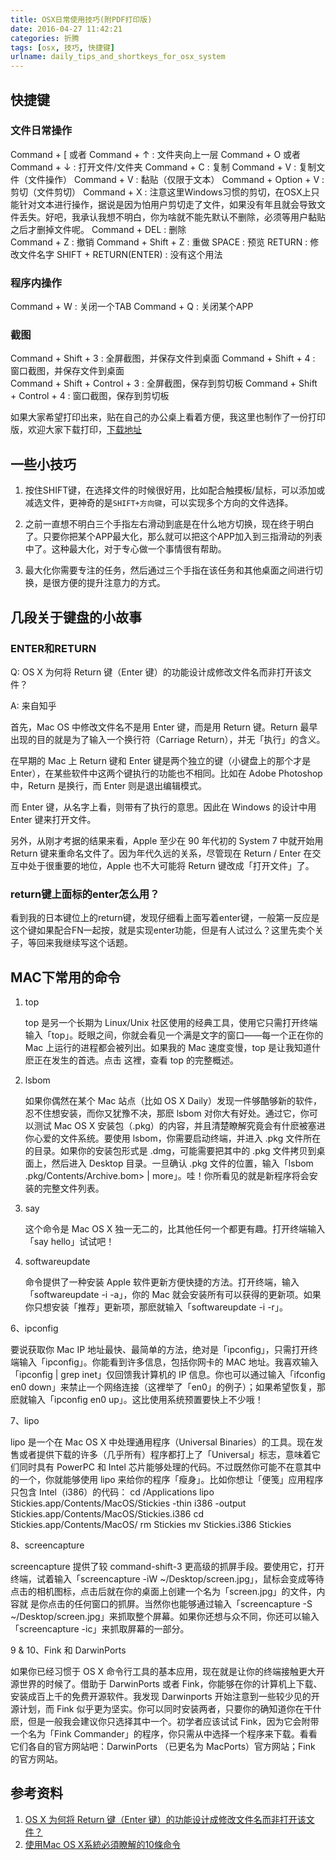 ```yaml
---
title: OSX日常使用技巧(附PDF打印版)
date: 2016-04-27 11:42:21
categories: 折腾
tags: [osx, 技巧, 快捷键]
urlname: daily_tips_and_shortkeys_for_osx_system
---
```


## 快捷键

### 文件日常操作

Command + [ 或者 Command + ↑ : 文件夹向上一层 
Command + O 或者 Command + ↓ : 打开文件/文件夹 
Command + C : 复制
Command + V : 复制文件（文件操作）
Command + V : 黏贴（仅限于文本） 
Command + Option + V : 剪切（文件剪切）<!-- more -->
Command + X : 注意这里Windows习惯的剪切，在OSX上只能针对文本进行操作，据说是因为怕用户剪切走了文件，如果没有年且就会导致文件丢失。好吧，我承认我想不明白，你为啥就不能先默认不删除，必须等用户黏贴之后才删掉文件呢。
Command + DEL : 删除  
Command + Z : 撤销
Command + Shift + Z : 重做
SPACE : 预览
RETURN : 修改文件名字
SHIFT + RETURN(ENTER) : 没有这个用法

### 程序内操作

Command + W : 关闭一个TAB 
Command + Q : 关闭某个APP 	

### 截图

Command + Shift + 3 : 全屏截图，并保存文件到桌面
Command + Shift + 4 : 窗口截图，并保存文件到桌面  
Command + Shift + Control + 3 : 全屏截图，保存到剪切板
Command + Shift + Control + 4 : 窗口截图，保存到剪切板

如果大家希望打印出来，贴在自己的办公桌上看着方便，我这里也制作了一份打印版，欢迎大家下载打印，[下载地址](osx-printable-version.pdf)

## 一些小技巧

1. 按住SHIFT键，在选择文件的时候很好用，比如配合触摸板/鼠标，可以添加或减选文件，更神奇的是`SHIFT+方向键`，可以实现多个方向的文件选择。

2. 之前一直想不明白三个手指左右滑动到底是在什么地方切换，现在终于明白了。只要你把某个APP最大化，那么就可以把这个APP加入到三指滑动的列表中了。这种最大化，对于专心做一个事情很有帮助。

3. 最大化你需要专注的任务，然后通过三个手指在该任务和其他桌面之间进行切换，是很方便的提升注意力的方式。

## 几段关于键盘的小故事

### ENTER和RETURN

Q: OS X 为何将 Return 键（Enter 键）的功能设计成修改文件名而非打开该文件？

A: 来自知乎

首先，Mac OS 中修改文件名不是用 Enter 键，而是用 Return 键。Return 最早出现的目的就是为了输入一个换行符（Carriage Return），并无「执行」的含义。

在早期的 Mac 上 Return 键和 Enter 键是两个独立的键（小键盘上的那个才是 Enter），在某些软件中这两个键执行的功能也不相同。比如在 Adobe Photoshop 中，Return 是换行，而 Enter 则是退出编辑模式。

而 Enter 键，从名字上看，则带有了执行的意思。因此在 Windows 的设计中用 Enter 键来打开文件。

另外，从刚才考据的结果来看，Apple 至少在 90 年代初的 System 7 中就开始用 Return 键来重命名文件了。因为年代久远的关系，尽管现在 Return / Enter 在交互中处于很重要的地位，Apple 也不大可能将 Return 键改成「打开文件」了。

### return键上面标的enter怎么用？

看到我的日本键位上的return键，发现仔细看上面写着enter键，一般第一反应是这个键如果配合FN一起按，就是实现enter功能，但是有人试过么？这里先卖个关子，等回来我继续写这个话题。

## MAC下常用的命令

1. top

	top 是另一个长期为 Linux/Unix 社区使用的经典工具，使用它只需打开终端输入「top」。眨眼之间，你就会看见一个满是文字的窗口——每一个正在你的 Mac 上运行的进程都会被列出。如果我的 Mac 速度变慢，top 是让我知道什麽正在发生的首选。点击 这裡，查看 top 的完整概述。

2. lsbom

	如果你偶然在某个 Mac 站点（比如 OS X Daily）发现一件够酷够新的软件，忍不住想安装，而你又犹豫不决，那麽 lsbom 对你大有好处。通过它，你可以测试 Mac OS X 安装包（.pkg）的内容，并且清楚瞭解究竟会有什麽被塞进你心爱的文件系统。要使用 lsbom，你需要启动终端，并进入 .pkg 文件所在的目录。如果你的安装包形式是 .dmg，可能需要把其中的 .pkg 文件拷贝到桌面上，然后进入 Desktop 目录。一旦确认 .pkg 文件的位置，输入「lsbom .pkg/Contents/Archive.bom> | more」。哇！你所看见的就是新程序将会安装的完整文件列表。

3. say

	这个命令是 Mac OS X 独一无二的，比其他任何一个都更有趣。打开终端输入「say hello」试试吧！

4. softwareupdate

	 命令提供了一种安装 Apple 软件更新方便快捷的方法。打开终端，输入「softwareupdate -i -a」，你的 Mac 就会安装所有可以获得的更新项。如果你只想安装「推荐」更新项，那麽就输入「softwareupdate -i -r」。

6、ipconfig

要说获取你 Mac IP 地址最快、最简单的方法，绝对是「ipconfig」，只需打开终端输入「ipconfig」。你能看到许多信息，包括你网卡的 MAC 地址。我喜欢输入「ipconfig | grep inet」仅回馈我计算机的 IP 信息。你也可以通过输入「ifconfig en0 down」来禁止一个网络连接（这裡举了「en0」的例子）；如果希望恢复，那麽就输入「ipconfig en0 up」。这比使用系统预置要快上不少哦！

7、lipo

lipo 是一个在 Mac OS X 中处理通用程序（Universal Binaries）的工具。现在发售或者提供下载的许多（几乎所有）程序都打上了「Universal」标志，意味着它们同时具有 PowerPC 和 Intel 芯片能够处理的代码。不过既然你可能不在意其中的一个，你就能够使用 lipo 来给你的程序「瘦身」。比如你想让「便笺」应用程序只包含 Intel（i386）的代码：
cd /Applications
lipo Stickies.app/Contents/MacOS/Stickies -thin i386 -output Stickies.app/Contents/MacOS/Stickies.i386
cd Stickies.app/Contents/MacOS/
rm Stickies
mv Stickies.i386 Stickies

8、screencapture

screencapture 提供了较 command-shift-3 更高级的抓屏手段。要使用它，打开终端，试着输入「screencapture -iW ~/Desktop/screen.jpg」，鼠标会变成等待点击的相机图标，点击后就在你的桌面上创建一个名为「screen.jpg」的文件，内容就 是你点击的任何窗口的抓屏。当然你也能够通过输入「screencapture -S ~/Desktop/screen.jpg」来抓取整个屏幕。如果你还想与众不同，你还可以输入「screencapture -ic」来抓取屏幕的一部分。

9 & 10、Fink 和 DarwinPorts

如果你已经习惯于 OS X 命令行工具的基本应用，现在就是让你的终端接触更大开源世界的时候了。借助于 DarwinPorts 或者 Fink，你能够在你的计算机上下载、安装成百上千的免费开源软件。我发现 Darwinports 开始注意到一些较少见的开源计划，而 Fink 似乎更为坚实。你可以同时安装两者，只要你的确知道你在干什麽，但是一般我会建议你只选择其中一个。初学者应该试试 Fink，因为它会附带一个名为「Fink Commander」的程序，你只需从中选择一个程序来下载。看看它们各自的官方网站吧：DarwinPorts （已更名为 MacPorts）官方网站；Fink 的官方网站。

## 参考资料

1. [OS X 为何将 Return 键（Enter 键）的功能设计成修改文件名而非打开该文件？](http://www.zhihu.com/question/19555822)
2. [使用Mac OS X系統必須瞭解的10條命令](http://erramu.shino-tech.com.tw/viewthread.php?tid=4375)